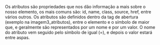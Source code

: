 ##


Os atributos são propriedades que nos dão informação a mais sobre o nosso elemento, os mais comuns são: id, name, class, source, href, entre vários outros.
Os atributos são definidos dentro da tag de abertura (exemplo na imagem3_atributos), entre o elemento e o símbolo de maior que, e geralmente são representados por um nome e por um valor. O nome do atributo vem seguido pelo símbolo de igual (=), e depois o valor estará entre aspas.

##